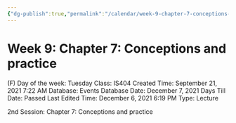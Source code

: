 ```yaml
---
{"dg-publish":true,"permalink":"/calendar/week-9-chapter-7-conceptions-and-practice/"}
---
```


# Week 9: Chapter 7: Conceptions and practice

(F) Day of the week: Tuesday
Class: IS404
Created Time: September 21, 2021 7:22 AM
Database: Events Database
Date: December 7, 2021
Days Till Date: Passed
Last Edited Time: December 6, 2021 6:19 PM
Type: Lecture

2nd Session: Chapter 7: Conceptions and practice